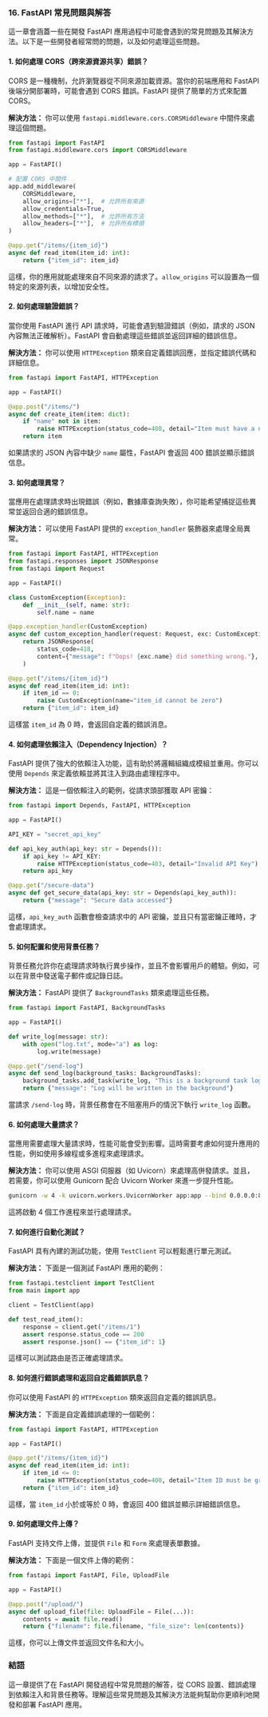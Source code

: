 ### 16. **FastAPI 常見問題與解答**

這一章會涵蓋一些在開發 FastAPI 應用過程中可能會遇到的常見問題及其解決方法。以下是一些開發者經常問的問題，以及如何處理這些問題。

#### 1. **如何處理 CORS（跨來源資源共享）錯誤？**

CORS 是一種機制，允許瀏覽器從不同來源加載資源。當你的前端應用和 FastAPI 後端分開部署時，可能會遇到 CORS 錯誤。FastAPI 提供了簡單的方式來配置 CORS。

**解決方法：**
你可以使用 `fastapi.middleware.cors.CORSMiddleware` 中間件來處理這個問題。

```python
from fastapi import FastAPI
from fastapi.middleware.cors import CORSMiddleware

app = FastAPI()

# 配置 CORS 中間件
app.add_middleware(
    CORSMiddleware,
    allow_origins=["*"],  # 允許所有來源
    allow_credentials=True,
    allow_methods=["*"],  # 允許所有方法
    allow_headers=["*"],  # 允許所有標頭
)

@app.get("/items/{item_id}")
async def read_item(item_id: int):
    return {"item_id": item_id}
```

這樣，你的應用就能處理來自不同來源的請求了。`allow_origins` 可以設置為一個特定的來源列表，以增加安全性。

#### 2. **如何處理驗證錯誤？**

當你使用 FastAPI 進行 API 請求時，可能會遇到驗證錯誤（例如，請求的 JSON 內容無法正確解析）。FastAPI 會自動處理這些錯誤並返回詳細的錯誤信息。

**解決方法：**
你可以使用 `HTTPException` 類來自定義錯誤回應，並指定錯誤代碼和詳細信息。

```python
from fastapi import FastAPI, HTTPException

app = FastAPI()

@app.post("/items/")
async def create_item(item: dict):
    if "name" not in item:
        raise HTTPException(status_code=400, detail="Item must have a name")
    return item
```

如果請求的 JSON 內容中缺少 `name` 屬性，FastAPI 會返回 400 錯誤並顯示錯誤信息。

#### 3. **如何處理異常？**

當應用在處理請求時出現錯誤（例如，數據庫查詢失敗），你可能希望捕捉這些異常並返回合適的錯誤信息。

**解決方法：**
可以使用 FastAPI 提供的 `exception_handler` 裝飾器來處理全局異常。

```python
from fastapi import FastAPI, HTTPException
from fastapi.responses import JSONResponse
from fastapi import Request

app = FastAPI()

class CustomException(Exception):
    def __init__(self, name: str):
        self.name = name

@app.exception_handler(CustomException)
async def custom_exception_handler(request: Request, exc: CustomException):
    return JSONResponse(
        status_code=418,
        content={"message": f"Oops! {exc.name} did something wrong."},
    )

@app.get("/items/{item_id}")
async def read_item(item_id: int):
    if item_id == 0:
        raise CustomException(name="item_id cannot be zero")
    return {"item_id": item_id}
```

這樣當 `item_id` 為 0 時，會返回自定義的錯誤消息。

#### 4. **如何處理依賴注入（Dependency Injection）？**

FastAPI 提供了強大的依賴注入功能，這有助於將邏輯組織成模組並重用。你可以使用 `Depends` 來定義依賴並將其注入到路由處理程序中。

**解決方法：**
這是一個依賴注入的範例，從請求頭部獲取 API 密鑰：

```python
from fastapi import Depends, FastAPI, HTTPException

app = FastAPI()

API_KEY = "secret_api_key"

def api_key_auth(api_key: str = Depends()):
    if api_key != API_KEY:
        raise HTTPException(status_code=403, detail="Invalid API Key")
    return api_key

@app.get("/secure-data")
async def get_secure_data(api_key: str = Depends(api_key_auth)):
    return {"message": "Secure data accessed"}
```

這樣，`api_key_auth` 函數會檢查請求中的 API 密鑰，並且只有當密鑰正確時，才會處理請求。

#### 5. **如何配置和使用背景任務？**

背景任務允許你在處理請求時執行異步操作，並且不會影響用戶的體驗。例如，可以在背景中發送電子郵件或記錄日誌。

**解決方法：**
FastAPI 提供了 `BackgroundTasks` 類來處理這些任務。

```python
from fastapi import FastAPI, BackgroundTasks

app = FastAPI()

def write_log(message: str):
    with open("log.txt", mode="a") as log:
        log.write(message)

@app.get("/send-log")
async def send_log(background_tasks: BackgroundTasks):
    background_tasks.add_task(write_log, "This is a background task log.")
    return {"message": "Log will be written in the background"}
```

當請求 `/send-log` 時，背景任務會在不阻塞用戶的情況下執行 `write_log` 函數。

#### 6. **如何處理大量請求？**

當應用需要處理大量請求時，性能可能會受到影響。這時需要考慮如何提升應用的性能，例如使用多線程或多進程來處理請求。

**解決方法：**
你可以使用 ASGI 伺服器（如 Uvicorn）來處理高併發請求。並且，若需要，你可以使用 Gunicorn 配合 Uvicorn Worker 來進一步提升性能。

```bash
gunicorn -w 4 -k uvicorn.workers.UvicornWorker app:app --bind 0.0.0.0:8000
```

這將啟動 4 個工作進程來並行處理請求。

#### 7. **如何進行自動化測試？**

FastAPI 具有內建的測試功能，使用 `TestClient` 可以輕鬆進行單元測試。

**解決方法：**
下面是一個測試 FastAPI 應用的範例：

```python
from fastapi.testclient import TestClient
from main import app

client = TestClient(app)

def test_read_item():
    response = client.get("/items/1")
    assert response.status_code == 200
    assert response.json() == {"item_id": 1}
```

這樣可以測試路由是否正確處理請求。

#### 8. **如何進行錯誤處理和返回自定義錯誤訊息？**

你可以使用 FastAPI 的 `HTTPException` 類來返回自定義的錯誤訊息。

**解決方法：**
下面是自定義錯誤處理的一個範例：

```python
from fastapi import FastAPI, HTTPException

app = FastAPI()

@app.get("/items/{item_id}")
async def read_item(item_id: int):
    if item_id <= 0:
        raise HTTPException(status_code=400, detail="Item ID must be greater than zero")
    return {"item_id": item_id}
```

這樣，當 `item_id` 小於或等於 0 時，會返回 400 錯誤並顯示詳細錯誤信息。

#### 9. **如何處理文件上傳？**

FastAPI 支持文件上傳，並提供 `File` 和 `Form` 來處理表單數據。

**解決方法：**
下面是一個文件上傳的範例：

```python
from fastapi import FastAPI, File, UploadFile

app = FastAPI()

@app.post("/upload/")
async def upload_file(file: UploadFile = File(...)):
    contents = await file.read()
    return {"filename": file.filename, "file_size": len(contents)}
```

這樣，你可以上傳文件並返回文件名和大小。

### 結語

這一章提供了在 FastAPI 開發過程中常見問題的解答，從 CORS 設置、錯誤處理到依賴注入和背景任務等。理解這些常見問題及其解決方法能夠幫助你更順利地開發和部署 FastAPI 應用。